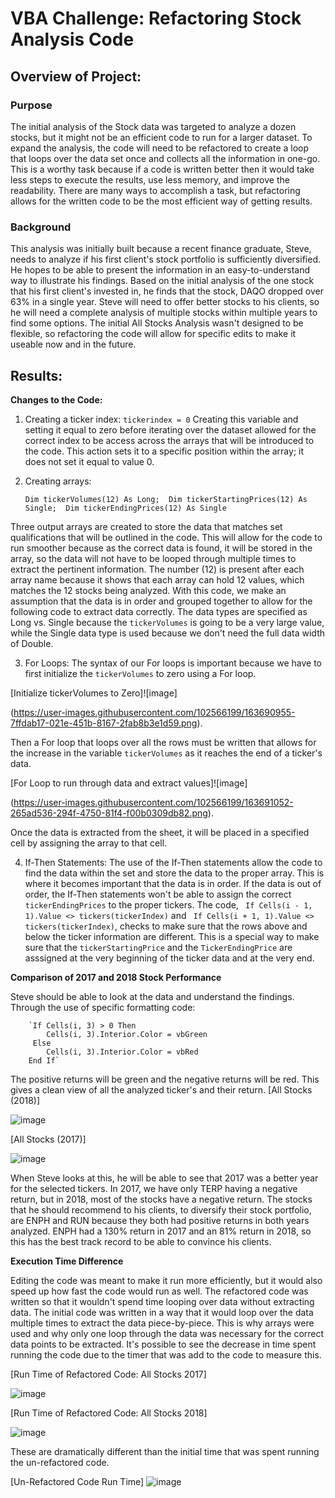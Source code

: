 # VBA Challenge: Refactoring Stock Analysis Code
## Overview of Project: 

### Purpose
The initial analysis of the Stock data was targeted to analyze a dozen stocks, but it might not be an efficient code to run for a larger dataset. To expand the analysis, the code will need to be refactored to create a loop that loops over the data set once and collects all the information in one-go. This is a worthy task because if a code is written better then it would take less steps to execute the results, use less memory, and improve the readability. There are many ways to accomplish a task, but refactoring allows for the written code to be the most efficient way of getting results. 

### Background
This analysis was initially built because a recent finance graduate, Steve, needs to analyze if his first client's stock portfolio is sufficiently diversified. He hopes to be able to present the information in an easy-to-understand way to illustrate his findings. Based on the initial analysis of the one stock that his first client's invested in, he finds that the stock, DAQO dropped over 63% in a single year. Steve will need to offer better stocks to his clients, so he will need a complete analysis of multiple stocks within multiple years to find some options. The initial All Stocks Analysis wasn't designed to be flexible, so refactoring the code will allow for specific edits to make it useable now and in the future. 

## Results: 

**Changes to the Code:**

1. Creating a ticker index: `tickerindex = 0`
Creating this variable and setting it equal to zero before iterating over the dataset allowed for the correct index to be access across the arrays that will be introduced to the code. This action sets it to a specific position within the array; it does not set it equal to value 0. 


2. Creating arrays: 

    `Dim tickerVolumes(12) As Long; 
    Dim tickerStartingPrices(12) As Single; 
    Dim tickerEndingPrices(12) As Single` 
    
Three output arrays are created to store the data that matches set qualifications that will be outlined in the code. This will allow for the code to run smoother because as the correct data is found, it will be stored in the array, so the data will not have to be looped through multiple times to extract the pertinent information. The number (12) is present after each array name because it shows that each array can hold 12 values, which matches the 12 stocks being analyzed. With this code, we make an assumption that the data is in order and grouped together to allow for the following code to extract data correctly. The data types are specified as Long vs. Single because the `tickerVolumes` is going to be a very large value, while the Single data type is used because we don't need the full data width of Double. 
    
3. For Loops: The syntax of our For loops is important because we have to first initialize the `tickerVolumes` to zero using a For loop. 

[Initialize tickerVolumes to Zero]![image]

(https://user-images.githubusercontent.com/102566199/163690955-7ffdab17-021e-451b-8167-2fab8b3e1d59.png). 

Then a For loop that loops over all the rows must be written that allows for the increase in the variable `tickerVolumes` as it reaches the end of a ticker's data.

[For Loop to run through data and extract values]![image]

(https://user-images.githubusercontent.com/102566199/163691052-265ad536-294f-4750-81f4-f00b0309db82.png). 

Once the data is extracted from the sheet, it will be placed in a specified cell by assigning the array to that cell. 

4. If-Then Statements: The use of the If-Then statements allow the code to find the data within the set and store the data to the proper array. This is where it becomes important that the data is in order. If the data is out of order, the If-Then statements won't be able to assign the correct `tickerEndingPrices` to the proper tickers. The code, ` If Cells(i - 1, 1).Value <> tickers(tickerIndex)` and ` If Cells(i + 1, 1).Value <> tickers(tickerIndex)`, checks to make sure that the rows above and below the ticker information are different. This is a special way to make sure that the `tickerStartingPrice` and the `TickerEndingPrice` are asssigned at the very beginning of the ticker data and at the very end. 

**Comparison of 2017 and 2018 Stock Performance**

Steve should be able to look at the data and understand the findings. Through the use of specific formatting code:  
        
        `If Cells(i, 3) > 0 Then 
            Cells(i, 3).Interior.Color = vbGreen
         Else
            Cells(i, 3).Interior.Color = vbRed
        End If`
      
  The positive returns will be green and the negative returns will be red. This gives a clean view of all the analyzed ticker's and their return.
  [All Stocks (2018)]
  
  ![image](https://user-images.githubusercontent.com/102566199/163691718-c4c4b3d2-1951-4004-b4b0-4fc4e2a2ba1d.png)

  [All Stocks (2017)]
  
  ![image](https://user-images.githubusercontent.com/102566199/163691733-712c7133-69fe-4240-ab59-3fb1ecad803f.png)
  
  When Steve looks at this, he will be able to see that 2017 was a better year for the selected tickers. In 2017, we have only TERP having a negative return, but in 2018, most of the stocks have a negative return. The stocks that he should recommend to his clients, to diversify their stock portfolio, are ENPH and RUN because they both had positive returns in both years analyzed. ENPH had a 130% return in 2017 and an 81% return in 2018, so this has the best track record to be able to convince his clients. 

**Execution Time Difference**

Editing the code was meant to make it run more efficiently, but it would also speed up how fast the code would run as well. The refactored code was written so that it wouldn't spend time looping over data without extracting data. The initial code was written in a way that it would loop over the data multiple times to extract the data piece-by-piece. This is why arrays were used and why only one loop through the data was necessary for the correct data points to be extracted. It's possible to see the decrease in time spent running the code due to the timer that was add to the code to measure this. 

[Run Time of Refactored Code: All Stocks 2017]

![image](https://user-images.githubusercontent.com/102566199/163692076-e3699881-13e7-4ed1-83f2-064fd32f1b00.png)

[Run Time of Refactored Code: All Stocks 2018]

![image](https://user-images.githubusercontent.com/102566199/163692092-c1f1230e-9950-44db-94be-765482575da4.png)

These are dramatically different than the initial time that was spent running the un-refactored code. 

[Un-Refactored Code Run Time]
![image](https://user-images.githubusercontent.com/102566199/163692157-a0f1a995-f1b2-47d5-96fb-65f9b0c4487b.png)


